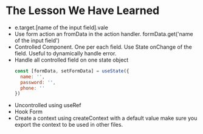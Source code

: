 # The Lesson We Have Learned

- e.target.[name of the input field].vale
- Use form action an fromData in the action handler. formData.get('name of the input field')
- Controlled Component. One per each field. Use State onChange of the field. Useful to dynamically handle error.
- Handle all controlled field on one state object
  ```js
  const [formData, setFormData] = useState({
    name: '',
    password: '',
    phone: ''
  })
  ```
- Uncontrolled using useRef
- Hook Form
- Create a context using createContext with a default value make sure you export the context to be used in other files.